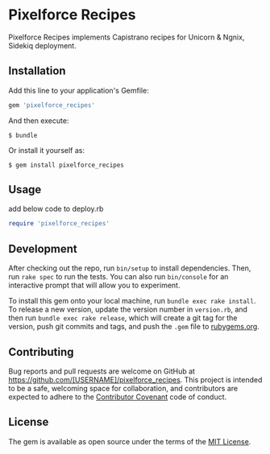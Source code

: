 # Pixelforce Recipes

Pixelforce Recipes implements Capistrano recipes for Unicorn & Ngnix, Sidekiq deployment.

## Installation

Add this line to your application's Gemfile:

```ruby
gem 'pixelforce_recipes'
```

And then execute:

    $ bundle

Or install it yourself as:

    $ gem install pixelforce_recipes

## Usage
add below code to deploy.rb
```ruby
require 'pixelforce_recipes'
```

## Development

After checking out the repo, run `bin/setup` to install dependencies. Then, run `rake spec` to run the tests. You can also run `bin/console` for an interactive prompt that will allow you to experiment.

To install this gem onto your local machine, run `bundle exec rake install`. To release a new version, update the version number in `version.rb`, and then run `bundle exec rake release`, which will create a git tag for the version, push git commits and tags, and push the `.gem` file to [rubygems.org](https://rubygems.org).

## Contributing

Bug reports and pull requests are welcome on GitHub at https://github.com/[USERNAME]/pixelforce_recipes. This project is intended to be a safe, welcoming space for collaboration, and contributors are expected to adhere to the [Contributor Covenant](http://contributor-covenant.org) code of conduct.


## License

The gem is available as open source under the terms of the [MIT License](http://opensource.org/licenses/MIT).

